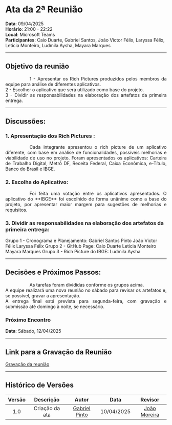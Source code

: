 # Ata da 2ª Reunião

**Data**: 09/04/2025  <br>
**Horário**: 21:00 - 22:22 <br>
**Local**: Microsoft Teams  <br>
**Participantes**: Caio Duarte, Gabriel Santos, João Victor Félix, Laryssa Félix, Leticia Monteiro, Ludmila Aysha, Mayara Marques

---
## Objetivo da reunião
<div style="text-align: justify; text-indent: 2cm;"> 
1 - Apresentar os Rich Pictures produzidos pelos membros da equipe para análise de diferentes aplicativos.<br>
2 - Escolher o aplicativo que será utilizado como base do projeto.<br>
3 - Dividir as responsabilidades na elaboração dos artefatos da primeira entrega. </div>


---
## Discussões:
### 1. Apresentação dos Rich Pictures :
<div style="text-align: justify; text-indent: 2cm;">
Cada integrante apresentou o rich picture de um aplicativo diferente, com base em análise de funcionalidades, possíveis melhorias e viabilidade de uso no projeto. Foram apresentados os aplicativos: Carteira de Trabalho Digital, Metrô DF, Receita Federal, Caixa Econômica, e-Título, Banco do Brasil e IBGE.
</div>


### 2. Escolha do Aplicativo:
<div style="text-align: justify; text-indent: 2cm;">
Foi feita uma votação entre os aplicativos apresentados. O aplicativo do **IBGE** foi escolhido de forma unânime como a base do projeto, por apresentar maior margem para sugestões de melhorias e requisitos.
</div>


### 3. Dividir as responsabilidades na elaboração dos artefatos da primeira entrega:
Grupo 1 - Cronograma e Planejamento:
    Gabriel Santos Pinto
    João Victor Félix
    Laryssa Félix
Grupo 2 - GitHub Page:
    Caio Duarte
    Leticia Monteiro
    Mayara Marques
Grupo 3 - Rich Picture do IBGE:
    Ludmila Aysha


--- 


## Decisões e Próximos Passos:
<div style="text-align: justify; text-indent: 2cm;"> 
As tarefas foram divididas conforme os grupos acima.<br>
A equipe realizará uma nova reunião no sábado para revisar os artefatos e, se possível, gravar a apresentação.<br>
A entrega final está prevista para segunda-feira, com gravação e submissão até domingo à noite, se necessário.
</div>

### Próximo Encontro
**Data**: Sábado, 12/04/2025

---

## Link para a Gravação da Reunião

[Gravação da reunião](https://youtu.be/oETjGJWuKG8)

---

## Histórico de Versões

| Versão |Descrição     |Autor                                       |Data    |Revisor|
|:-:     | :-:          | :-:                                        | :-:        |:-:|
|1.0     |Criação da ata|[Gabriel Pinto](https://github.com/GabrielSPinto)| 10/04/2025 | [João Moreira](https://github.com/joaofmoreiraa)|
